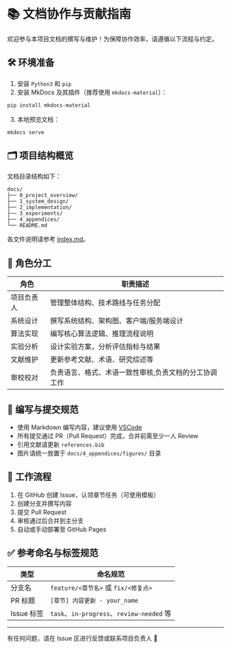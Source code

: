 # 📚 文档协作与贡献指南

欢迎参与本项目文档的撰写与维护！为保障协作效率，请遵循以下流程与约定。

## 🛠 环境准备

1. 安装 `Python3` 和 `pip`
2. 安装 MkDocs 及其插件（推荐使用 `mkdocs-material`）：

```bash
pip install mkdocs-material
```

3. 本地预览文档：

```bash
mkdocs serve
```

## 🗂 项目结构概览

文档目录结构如下：

```
docs/
├── 0_project_overview/
├── 1_system_design/
├── 2_implementation/
├── 3_experiments/
├── 4_appendices/
└── README.md
```

各文件说明请参考 [index.md](./index.md)。

## 👤 角色分工

| 角色 | 职责描述 |
|------|----------|
| 项目负责人 | 管理整体结构、技术路线与任务分配 |
| 系统设计 | 撰写系统结构、架构图、客户端/服务端设计 |
| 算法实现 | 编写核心算法逻辑、推理流程说明 |
| 实验分析 | 设计实验方案，分析评估指标与结果 |
| 文献维护 | 更新参考文献、术语、研究综述等 |
| 审校校对 | 负责语言、格式、术语一致性审核,负责文档的分工协调工作 |

## 📝 编写与提交规范

- 使用 Markdown 编写内容，建议使用 [VSCode](https://code.visualstudio.com/)
- 所有提交通过 PR（Pull Request）完成，合并前需至少一人 Review
- 引用文献请更新 `references.bib`
- 图片请统一放置于 `docs/4_appendices/figures/` 目录

## 🔁 工作流程

1. 在 GitHub 创建 Issue，认领章节任务（可使用模板）
2. 创建分支并撰写内容
3. 提交 Pull Request
4. 审核通过后合并到主分支
5. 自动或手动部署至 GitHub Pages

## ✅ 参考命名与标签规范

| 类型 | 命名规范 |
|------|----------|
| 分支名 | `feature/<章节名>` 或 `fix/<修复点>` |
| PR 标题 | `[章节] 内容更新 - your_name` |
| Issue 标签 | `task`、`in-progress`、`review-needed` 等 |

---

有任何问题，请在 Issue 区进行反馈或联系项目负责人 🙌
